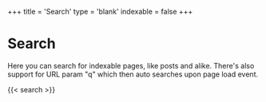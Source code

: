 +++
title = 'Search'
type = 'blank'
indexable = false
+++
# Search
Here you can search for indexable pages, like posts and alike. There's also support for URL param "q" which then auto searches upon page load event.

{{< search >}}